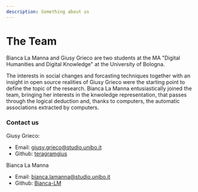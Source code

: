 ```yaml
---
description: Something about us
---
```


# The Team

Bianca La Manna and Giusy Grieco are two students at the MA "Digital Humanities and Digital Knowledge" at the University of Bologna.&#x20;

The interests in social changes and forcasting techniques together with an insight in open source realities of Giusy Grieco were the starting point to define the topic of the research. Bianca La Manna entusiastically joined the team, bringing her interests in the knwoledge representation, that passes through the logical deduction and, thanks to computers, the automatic associations extracted by computers.&#x20;

### Contact us

Giusy Grieco:

* Email:  [giusy.grieco@studio.unibo.it](mailto:giusy.grieco@studio.unibo.it)
* Github: [teragramgius](https://github.com/teragramgius)

Bianca La Manna&#x20;

* Email: [bianca.lamanna@studio.unibo.it](mailto:bianca.lamanna@studio.unibo.it)
* Github: [Bianca-LM](https://github.com/Bianca-LM)
